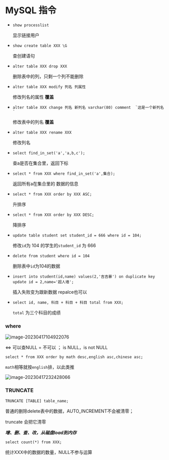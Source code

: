 # MySQL 指令

- `show processlist`   

  显示链接用户

- `show create table XXX \G`

  查创建语句

- `alter table XXX drop XXX`

  删除表中的列，只剩一个列不能删除

- `alter table XXX modify 列名 列属性`

  修改列名的属性 **覆盖**

- ``alter table XXX change 列名 新列名 varchar(80) comment  `这是一个新列名`  ``

  修改表中的列名 **覆盖**

- `alter table XXX rename XXX `

  修改列名

- `select find_in_set('a','a,b,c');`

  查a是否在集合里，返回下标

- `select * from XXX where find_in_set('a',集合);`

  返回所有a在集合里的 数据的信息

- `select * from XXX order by XXX ASC;`

  升排序

- `select * from XXX order by XXX DESC;`

  降排序
  
- `update table student set student_id = 666 where id = 104;`

  修改`id`为 104 的学生的`student_id` 为 666

- `delete from student where id = 104`

  删除表中`id`为104的数据

- `insert into student(id,name) values(2,'吉吉暴') on duplicate key update id = 2,name='超人墙';`

  插入失败变为跟新数据 repalce也可以
  
- `select id, name, 科目 + 科目 + 科目 total from XXX;`

  `total` 为三个科目的成绩  

### where

![image-20230417104922076](C:\Users\ZZZXXXJJ\AppData\Roaming\Typora\typora-user-images\image-20230417104922076.png)

<=> 可以查NULL = 不可以 ； is NULL，is not NULL

`select * from XXX order by math desc,english asc,chinese asc;`

`math`相等就按`english`排，以此类推

![image-20230417232428066](C:\Users\ZZZXXXJJ\AppData\Roaming\Typora\typora-user-images\image-20230417232428066.png)

### TRUNCATE

```mysql
TRUNCATE [TABLE] table_name;
```

普通的删除delete表中的数据，AUTO_INCREMENT不会被清零；

truncate 会把它清零



***增、删、查、改，从磁盘load到内存***



```mysql
select count(*) from XXX;
```

统计XXX中的数据的数量，NULL不参与运算


